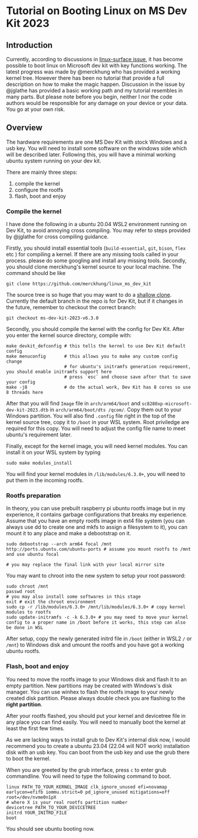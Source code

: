 # Tutorial on Booting Linux on MS Dev Kit 2023

## Introduction

Currently, according to discussions in [linux-surface issue](https://github.com/linux-surface/surface-pro-x/issues/43), it has become possible to boot linux on Microsoft dev kit with key functions working. The latest progress was made by @merckhung who has provided a working kernel tree. However there has been no tutorial that provide a full description on how to make the magic happen. Discussion in the issue by @jglathe has provided a basic working path and my tutorial resembles in many parts. But please note before you begin, neither I nor the code authors would be responsible for any damage on your device or your data. You go at your own risk.

## Overview

The hardware requirements are one MS Dev Kit with stock Windows and a usb key. You will need to install some software on the windows side which will be described later. Following this, you will have a minimal working ubuntu system running on your dev kit.

There are mainly three steps:
1. compile the kernel
2. configure the rootfs
3. flash, boot and enjoy

### Compile the kernel

I have done the following in a ubuntu 20.04 WSL2 environment running on Dev Kit, to avoid annoying cross compiling. You may refer to steps provided by @jglathe for cross compiling guidance.

Firstly, you should install essential tools (`build-essential`, `git`, `bison`, `flex` etc ) for compiling a kernel. If there are any missing tools called in your process. please do some googling and install any missing tools.
Secondly, you should clone merckhung's kernel source to your local machine. The command should be like 

```shell
git clone https://github.com/merckhung/linux_ms_dev_kit
```

The source tree is so huge that you may want to do a [shallow clone](https://git-scm.com/docs/shallow). Currently the default branch in the repo is for Dev Kit, but if it changes in the future, remember to checkout the correct branch:
```shell
git checkout ms-dev-kit-2023-v6.3.0
```


Secondly, you should compile the kernel with the config for Dev Kit. After you enter the kernel source directory, compile with:
```
make devkit_defconfig # this tells the kernel to use Dev Kit default config
make menuconfig       # this allows you to make any custom config change
                      # for ubuntu's initramfs generation requirement, you should enable initramfs support here
                      # press `esc` and choose save after that to save your config
make -j8              # do the actual work, Dev Kit has 8 cores so use 8 threads here
```

After that you will find `Image` file in `arch/arm64/boot` and `sc8280xp-microsoft-dev-kit-2023.dtb` in `arch/arm64/boot/dts
/qcom/`. Copy them out to your Windows partition. You will also find `.config` file right in the top of the kernel source tree, copy it to `/boot` in your WSL system. Root priviledge are required for this copy. You will need to adjust the config file name to meet ubuntu's requirement later.

Finally, except for the kernel image, you will need kernel modules. You can install it on your WSL system by typing 

```sudo make modules_install```

You will find your kernel modules in `/lib/modules/6.3.0+`, you will need to put them in the incoming rootfs.

### Rootfs preparation

In theory, you can use prebuilt raspberry pi ubuntu rootfs image but in my experience, it contains garbage configurations that breaks my experience. Assume that you have an empty rootfs image in ext4 file system (you can always use dd to create one and mkfs to assign a filesystem to it), you can mount it to any place and make a debootstrap on it.
```
sudo debootstrap --arch arm64 focal /mnt http://ports.ubuntu.com/ubuntu-ports # assume you mount rootfs to /mnt and use ubuntu focal
                                                                              # you may replace the final link with your local mirror site
```
You may want to chroot into the new system to setup your root password:

```
sudo chroot /mnt
passwd root
# you may also install some softwares in this stage
exit # exit the chroot environment
sudo cp -r /lib/modules/6.3.0+ /mnt/lib/modules/6.3.0+ # copy kernel modules to rootfs
sudo update-initramfs -c -k 6.3.0+ # you may need to move your kernel config to a proper name in /boot before it works, this step can also be done in WSL
```

After setup, copy the newly generated initrd file in `/boot` (either in WSL2 `/` or `/mnt`) to Windows disk and umount the rootfs and you have got a working ubuntu rootfs.

### Flash, boot and enjoy

You need to move the rootfs image to your Windows disk and flash it to an empty partition. New partitions may be created with Windows's disk manager. You can use winhex to flash the rootfs image to your newly created disk partition. Please always double check you are flashing to the **right partition**.

After your rootfs flashed, you should put your kernel and devicetree file in any place you can find easily. You will need to manually boot the kernel at least the first few times.

As we are lacking ways to install grub to Dev Kit's internal disk now, I would recommend you to create a ubuntu 23.04 (22.04 will NOT work) installation disk with an usb key. You can boot from the usb key and use the grub there to boot the kernel.

When you are greeted by the grub interface, press `c` to enter grub commandline. You will need to type the following command to boot.

```
linux PATH_TO_YOUR_KERNEL_IMAGE clk_ignore_unused efi=novamap earlycon=efifb iommu.strict=0 pd_ignore_unused mitigations=off root=/dev/nvme0n1pX 
# where X is your real rootfs partition number
devicetree PATH_TO_YOUR_DEVICETREE
initrd YOUR_INITRD_FILE
boot
```

You should see ubuntu booting now.
